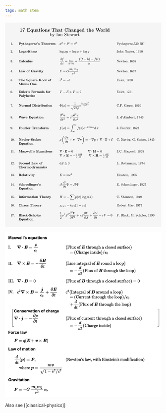```yaml
---
tags: math stem
---
```



![](/static/img/equations.jpeg)


![](/static/img/classical.png)


Also see [[classical-physics]]